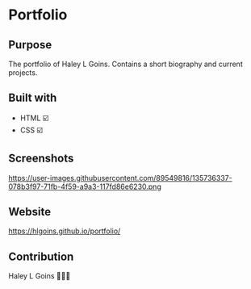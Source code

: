 # Portfolio

## Purpose
The portfolio of Haley L Goins. Contains a short biography and current projects.

## Built with
* HTML ☑️
* CSS ☑️

## Screenshots
https://user-images.githubusercontent.com/89549816/135736337-078b3f97-71fb-4f59-a9a3-117fd86e6230.png

## Website
https://hlgoins.github.io/portfolio/

## Contribution
Haley L Goins 🙇🏾‍♀️
